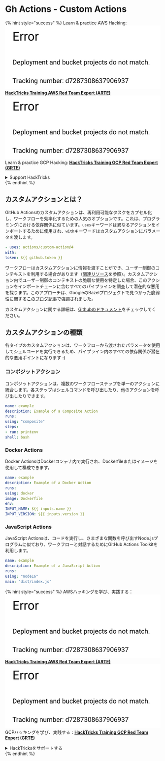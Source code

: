 # Gh Actions - Custom Actions

{% hint style="success" %}
Learn & practice AWS Hacking:<img src="../../../.gitbook/assets/image (1).png" alt="" data-size="line">[**HackTricks Training AWS Red Team Expert (ARTE)**](https://training.hacktricks.xyz/courses/arte)<img src="../../../.gitbook/assets/image (1).png" alt="" data-size="line">\
Learn & practice GCP Hacking: <img src="../../../.gitbook/assets/image (2).png" alt="" data-size="line">[**HackTricks Training GCP Red Team Expert (GRTE)**<img src="../../../.gitbook/assets/image (2).png" alt="" data-size="line">](https://training.hacktricks.xyz/courses/grte)

<details>

<summary>Support HackTricks</summary>

* Check the [**subscription plans**](https://github.com/sponsors/carlospolop)!
* **Join the** 💬 [**Discord group**](https://discord.gg/hRep4RUj7f) or the [**telegram group**](https://t.me/peass) or **follow** us on **Twitter** 🐦 [**@hacktricks\_live**](https://twitter.com/hacktricks\_live)**.**
* **Share hacking tricks by submitting PRs to the** [**HackTricks**](https://github.com/carlospolop/hacktricks) and [**HackTricks Cloud**](https://github.com/carlospolop/hacktricks-cloud) github repos.

</details>
{% endhint %}

## カスタムアクションとは？

GitHub Actionsのカスタムアクションは、再利用可能なタスクをカプセル化し、ワークフローを効率化するための人気のオプションです。これは、プログラミングにおける依存関係に似ています。`uses`キーワードは異なるアクションをインポートするために使用され、`with`キーワードはカスタムアクションにパラメータを渡します。
```yaml
- uses: actions/custom-action@4
with:
token: ${{ github.token }}
```
ワークフローはカスタムアクションに情報を渡すことができ、ユーザー制御のコンテキストを利用する場合があります（[関連リソース](https://pentesting-ci-cd/github-security/abusing-github-actions/gh-actions-context-script-injections.md)を参照）。カスタムアクション内でユーザー制御のコンテキストの脆弱な使用を特定した場合、このアクションをインポートチェーンに含むすべてのパイプラインを調査して潜在的な悪用を探ります。このアプローチは、GoogleのBazelプロジェクトで見つかった脆弱性に関する[このブログ記事](https://cycode.com/blog/cycode-discovers-a-supply-chain-vulnerability-in-bazel/)で強調されました。

カスタムアクションに関する詳細は、[Githubのドキュメント](https://docs.github.com/en/actions/sharing-automations/creating-actions/about-custom-actions#about-custom-actions)をチェックしてください。

## カスタムアクションの種類

各タイプのカスタムアクションは、ワークフローから渡されたパラメータを使用してシェルコードを実行できるため、パイプライン内のすべての依存関係が潜在的な悪用ポイントになります :)

### コンポジットアクション

コンポジットアクションは、複数のワークフローステップを単一のアクションに統合します。各ステップはシェルコマンドを呼び出したり、他のアクションを呼び出したりできます。
```yaml
name: example
description: Example of a Composite Action
runs:
using: "composite"
steps:
- run: printenv
shell: bash
```
### Docker Actions

Docker ActionsはDockerコンテナ内で実行され、Dockerfileまたはイメージを使用して構成できます。
```yaml
name: example
description: Example of a Docker Action
runs:
using: docker
image: Dockerfile
env:
INPUT_NAME: ${{ inputs.name }}
INPUT_VERSION: ${{ inputs.version }}
```
### JavaScript Actions

JavaScript Actionsは、コードを実行し、さまざまな関数を呼び出すNode.jsプログラムに似ており、ワークフローと対話するためにGitHub Actions Toolkitを利用します。
```yaml
name: example
description: Example of a JavaScript Action
runs:
using: "node16"
main: "dist/index.js"
```
{% hint style="success" %}
AWSハッキングを学び、実践する：<img src="../../../.gitbook/assets/image (1).png" alt="" data-size="line">[**HackTricks Training AWS Red Team Expert (ARTE)**](https://training.hacktricks.xyz/courses/arte)<img src="../../../.gitbook/assets/image (1).png" alt="" data-size="line">\
GCPハッキングを学び、実践する：<img src="../../../.gitbook/assets/image (2).png" alt="" data-size="line">[**HackTricks Training GCP Red Team Expert (GRTE)**<img src="../../../.gitbook/assets/image (2).png" alt="" data-size="line">](https://training.hacktricks.xyz/courses/grte)

<details>

<summary>HackTricksをサポートする</summary>

* [**サブスクリプションプラン**](https://github.com/sponsors/carlospolop)を確認してください！
* **💬 [**Discordグループ**](https://discord.gg/hRep4RUj7f)または[**Telegramグループ**](https://t.me/peass)に参加するか、**Twitter** 🐦 [**@hacktricks\_live**](https://twitter.com/hacktricks\_live)**をフォローしてください。**
* **ハッキングのトリックを共有するには、[**HackTricks**](https://github.com/carlospolop/hacktricks)と[**HackTricks Cloud**](https://github.com/carlospolop/hacktricks-cloud)のGitHubリポジトリにPRを送信してください。**

</details>
{% endhint %}
